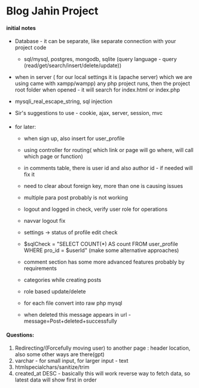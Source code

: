 # Blog Jahin Project

#### initial notes

- Database - it can be separate, like separate connection with your project code
    - sql/mysql, postgres, mongodb, sqlite (query language - query (read/get/search/insert/delete/update))

- when in server ( for our local settings it is (apache server) which we are using came with xampp/wampp) any php project runs, then the project root folder when opened - it will search for index.html or index.php

- mysqli_real_escape_string, sql injection

- Sir's suggestions to use - cookie, ajax, server, session, mvc


####

- for later: 
    - when sign up, also insert for user_profile

    - using controller for routing( which link or page will go where, will call which page or function)
    - in comments table, there is user id and also author id - if needed will fix it
    - need to clear about foreign key, more than one is causing issues
    - multiple para post probably is not working

    - logout and logged in check, verify user role for operations
    - navvar logout fix

    - settings -> status of profile edit check
    - $sqlCheck = "SELECT COUNT(*) AS count FROM user_profile WHERE pro_id = $userId" (make some alternative approaches)

    - comment section has some more advanced features probably by requirements

    - categories while creating posts
    - role based update/delete
    - for each file convert into raw php mysql

    - when deleted this message appears in url - message=Post+deleted+successfully
    

#### Questions:

1. Redirecting/(Forcefully moving user) to another page : header location, also some other ways are there(gpt)
2. varchar - for small input, for larger input - text
3. htmlspecialchars/sanitize/trim
4. created_at DESC - basically this will work reverse way to fetch data, so latest data will show first in order